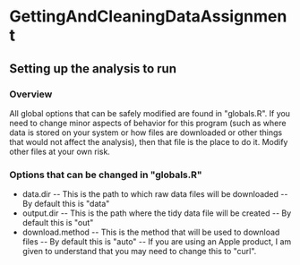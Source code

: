 # GettingAndCleaningDataAssignment

## Setting up the analysis to run

### Overview

All global options that can be safely modified are found in "globals.R". If you
need to change minor aspects of behavior for this program (such as where data
is stored on your system or how files are downloaded or other things that would
not affect the analysis), then that file is the place to do it. Modify other
files at your own risk.

### Options that can be changed in "globals.R"

- data.dir
-- This is the path to which raw data files will be downloaded
-- By default this is "data"
- output.dir
-- This is the path where the tidy data file will be created
-- By default this is "out"
- download.method
-- This is the method that will be used to download files
-- By default this is "auto"
-- If you are using an Apple product, I am given to understand that you may
need to change this to "curl".
